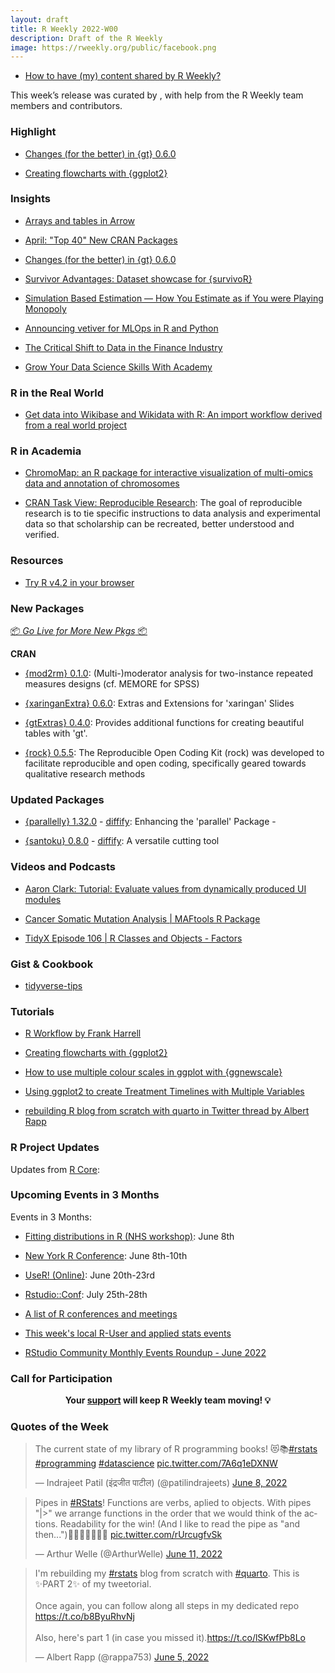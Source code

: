 ```yaml
---
layout: draft
title: R Weekly 2022-W00
description: Draft of the R Weekly
image: https://rweekly.org/public/facebook.png
---
```



+ [How to have (my) content shared by R Weekly?](https://github.com/rweekly/rweekly.org#how-to-have-my-content-shared-by-r-weekly)

This week’s release was curated by [](), with help from the R Weekly team members and contributors.


###  Highlight

+ [Changes (for the better) in {gt} 0.6.0](https://www.rstudio.com/blog/changes-for-the-better-in-gt-0-6-0/)

+ [Creating flowcharts with {ggplot2}](https://nrennie.rbind.io/blog/2022-06-06-creating-flowcharts-with-ggplot2/)


### Insights

+ [Arrays and tables in Arrow](https://blog.djnavarro.net/posts/2022-05-25_arrays-and-tables-in-arrow/)

+ [April: "Top 40" New CRAN Packages](https://rviews.rstudio.com/2022/05/30/april-top-40-new-cran-packages/)

+ [Changes (for the better) in {gt} 0.6.0](https://www.rstudio.com/blog/changes-for-the-better-in-gt-0-6-0/)

+ [Survivor Advantages: Dataset showcase for {survivoR}](https://gradientdescending.com/survivor-advantages-dataset-showcase-for-survivor/)

+ [Simulation Based Estimation — How You Estimate as if You were Playing Monopoly](https://ted21019.medium.com/simulation-based-estimation-how-you-estimate-as-if-you-were-playing-monopoly-bcfc6f3aba65)

+ [Announcing vetiver for MLOps in R and Python](https://www.rstudio.com/blog/announce-vetiver/)

+ [The Critical Shift to Data in the Finance Industry](https://www.rstudio.com/blog/the-critical-shift-to-data-in-the-finance-industry/)

+ [Grow Your Data Science Skills With Academy](https://www.rstudio.com/blog/grow-your-data-science-skills-with-academy/)


### R in the Real World

+ [Get data into Wikibase and Wikidata with R: An import workflow derived from a real world project](https://katharinabrunner.de/2022/06/wikibase-wikidata-etl-data-import-with-r/)


###  R in Academia

+ [ChromoMap: an R package for interactive visualization of multi-omics data and annotation of chromosomes](https://bmcbioinformatics.biomedcentral.com/articles/10.1186/s12859-021-04556-z)

+ [CRAN Task View: Reproducible Research](https://cran.r-project.org/web/views/ReproducibleResearch.html): The goal of reproducible research is to tie specific instructions to data analysis and experimental data so that scholarship can be recreated, better understood and verified. 

###  Resources

+ [Try R v4.2 in your browser](https://www.rostrum.blog/2022/06/01/try-r/)


###  New Packages

<p class="added-hostname"><a href="https://rweekly.org/live" target="_blank" class="externalLink">📦 <i>Go Live for More New Pkgs</i> 📦</a></p>

**CRAN**

* [{mod2rm} 0.1.0](https://cran.r-project.org/package=mod2rm): (Multi-)moderator analysis for two-instance repeated measures designs (cf. MEMORE for SPSS)

* [{xaringanExtra} 0.6.0](https://www.garrickadenbuie.com/blog/xaringanextra-v0.6.0/): Extras and Extensions for 'xaringan' Slides

* [{gtExtras} 0.4.0](https://cran.r-project.org/web/packages/gtExtras/index.html): Provides additional functions for creating beautiful tables with 'gt'.

* [{rock} 0.5.5](https://cran.r-project.org/web/packages/rock/index.html): The Reproducible Open Coding Kit (rock) was developed to facilitate reproducible and open coding, specifically geared towards qualitative research methods


### Updated Packages

* [{parallelly} 1.32.0](https://cran.r-project.org/package=parallelly) - [diffify](https://diffify.com/R/parallelly/1.31.1/1.32.0): Enhancing the 'parallel' Package - 

* [{santoku} 0.8.0](https://cran.r-project.org/package=santoku) - [diffify](https://diffify.com/R/santoku/0.7.0/0.8.0): A versatile cutting tool


###  Videos and Podcasts

+ [Aaron Clark: Tutorial: Evaluate values from dynamically produced UI modules](https://www.youtube.com/watch?v=wn05YK_BZ14&t=1s)

+ [Cancer Somatic Mutation Analysis | MAFtools R Package](https://www.youtube.com/watch?v=wVHomBdMXfY)

+ [TidyX Episode 106 | R Classes and Objects - Factors](https://www.youtube.com/watch?v=Yf_J74XLgNQ)

### Gist & Cookbook

+ [tidyverse-tips](https://oliviergimenez.github.io/tidyverse-tips/)

###  Tutorials

+ [R Workflow by Frank Harrell](https://www.fharrell.com/post/rflow)

+ [Creating flowcharts with {ggplot2}](https://nrennie.rbind.io/blog/2022-06-06-creating-flowcharts-with-ggplot2/)

+ [How to use multiple colour scales in ggplot with {ggnewscale}](https://gradientdescending.com/how-to-use-multiple-color-scales-in-ggplot-with-ggnewscale/)

+ [Using ggplot2 to create Treatment Timelines with Multiple Variables](https://www.khstats.com/blog/trt-timelines/multiple-vars/)

+ [rebuilding R blog from scratch with quarto in Twitter thread by Albert Rapp](https://twitter.com/rappa753/status/1533465380655710208)

<!--<div class="post-more-begin></div><div class="post-more-end"></div>-->

###  R Project Updates

Updates from [R Core](http://developer.r-project.org/blosxom.cgi/R-devel/NEWS):

###  Upcoming Events in 3 Months

Events in 3 Months:

+ [Fitting distributions in R (NHS workshop)](https://www.eventbrite.co.uk/e/nhs-r-workshop-fitting-distributions-in-r-june-2022-tickets-338906667967?aff=estw&utm-campaign=social&utm-content=attendeeshare&utm-medium=discovery&utm-source=tw&utm-term=listing): June 8th

+ [New York R Conference](https://rstats.ai/nyr/): June 8th-10th

+ [UseR! (Online)](https://user2022.r-project.org/): June 20th-23rd

+ [Rstudio::Conf](https://www.rstudio.com/conference/): July 25th-28th

+ [A list of R conferences and meetings](https://jumpingrivers.github.io/meetingsR/events.html)

+ [This week's local R-User and applied stats events](https://community.rstudio.com/c/irl)

+ [RStudio Community Monthly Events Roundup - June 2022](https://www.rstudio.com/blog/rstudio-community-monthly-events-roundup-june-2022/)


###  Call for Participation

<p class="hide-support added-hostname support-rweekly" style="text-align: center;font-weight: bold;">Your <a class="non-visited externalLink" href="https://www.patreon.com/rweekly" onclick="pas(this)">support</a> will keep R Weekly team moving! 💡</p>

###  Quotes of the Week

<blockquote class="twitter-tweet"><p lang="en" dir="ltr">The current state of my library of R programming books! 😻📚<a href="https://twitter.com/hashtag/rstats?src=hash&amp;ref_src=twsrc%5Etfw">#rstats</a> <a href="https://twitter.com/hashtag/programming?src=hash&amp;ref_src=twsrc%5Etfw">#programming</a> <a href="https://twitter.com/hashtag/datascience?src=hash&amp;ref_src=twsrc%5Etfw">#datascience</a> <a href="https://t.co/7A6q1eDXNW">pic.twitter.com/7A6q1eDXNW</a></p>&mdash; Indrajeet Patil (इंद्रजीत पाटील) (@patilindrajeets) <a href="https://twitter.com/patilindrajeets/status/1534430017228312576?ref_src=twsrc%5Etfw">June 8, 2022</a></blockquote> <script async src="https://platform.twitter.com/widgets.js" charset="utf-8"></script>


<blockquote class="twitter-tweet"><p lang="en" dir="ltr">Pipes in <a href="https://twitter.com/hashtag/RStats?src=hash&amp;ref_src=twsrc%5Etfw">#RStats</a>! Functions are verbs, aplied to objects. With pipes &quot;|&gt;&quot; we arrange functions in the order that we would think of the actions. Readability for the win! (And I like to read the pipe as &quot;and then...&quot;)🎂🥣🥮👩‍🍳🔪🍴 <a href="https://t.co/rUrcugfvSk">pic.twitter.com/rUrcugfvSk</a></p>&mdash; Arthur Welle (@ArthurWelle) <a href="https://twitter.com/ArthurWelle/status/1535429654760284161?ref_src=twsrc%5Etfw">June 11, 2022</a></blockquote> <script async src="https://platform.twitter.com/widgets.js" charset="utf-8"></script>

<blockquote class="twitter-tweet"><p lang="en" dir="ltr">I&#39;m rebuilding my <a href="https://twitter.com/hashtag/rstats?src=hash&amp;ref_src=twsrc%5Etfw">#rstats</a> blog from scratch with <a href="https://twitter.com/hashtag/quarto?src=hash&amp;ref_src=twsrc%5Etfw">#quarto</a>. This is ✨PART 2✨ of my tweetorial.<br><br>Once again, you can follow along all steps in my dedicated repo <a href="https://t.co/b8ByuRhvNj">https://t.co/b8ByuRhvNj</a><br><br>Also, here&#39;s part 1 (in case you missed it).<a href="https://t.co/lSKwfPb8Lo">https://t.co/lSKwfPb8Lo</a></p>&mdash; Albert Rapp (@rappa753) <a href="https://twitter.com/rappa753/status/1533465380655710208?ref_src=twsrc%5Etfw">June 5, 2022</a></blockquote> <script async src="https://platform.twitter.com/widgets.js" charset="utf-8"></script>
